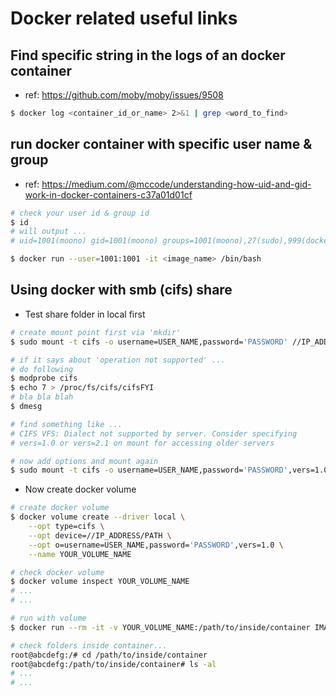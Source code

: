 # Docker related useful links

## Find specific string in the logs of an docker container
* ref: https://github.com/moby/moby/issues/9508
```bash
$ docker log <container_id_or_name> 2>&1 | grep <word_to_find>
```

## run docker container with specific user name & group
* ref: https://medium.com/@mccode/understanding-how-uid-and-gid-work-in-docker-containers-c37a01d01cf
```bash
# check your user id & group id
$ id
# will output ... 
# uid=1001(moono) gid=1001(moono) groups=1001(moono),27(sudo),999(docker)

$ docker run --user=1001:1001 -it <image_name> /bin/bash
```

## Using docker with smb (cifs) share
* Test share folder in local first
```bash
# create mount point first via 'mkdir'
$ sudo mount -t cifs -o username=USER_NAME,password='PASSWORD' //IP_ADDRESS/PATH /tmp/tempshare

# if it says about 'operation not supported' ...
# do following
$ modprobe cifs
$ echo 7 > /proc/fs/cifs/cifsFYI
# bla bla blah 
$ dmesg

# find something like ...
# CIFS VFS: Dialect not supported by server. Consider specifying
# vers=1.0 or vers=2.1 on mount for accessing older servers

# now add options and mount again
$ sudo mount -t cifs -o username=USER_NAME,password='PASSWORD',vers=1.0 //IP_ADDRESS/PATH /tmp/tempshare
```
* Now create docker volume
```bash
# create docker volume
$ docker volume create --driver local \
    --opt type=cifs \
    --opt device=//IP_ADDRESS/PATH \
    --opt o=username=USER_NAME,password='PASSWORD',vers=1.0 \
    --name YOUR_VOLUME_NAME

# check docker volume
$ docker volume inspect YOUR_VOLUME_NAME
# ...
# ...

# run with volume
$ docker run --rm -it -v YOUR_VOLUME_NAME:/path/to/inside/container IMAGE_NAME /bin/bash

# check folders inside container...
root@abcdefg:/# cd /path/to/inside/container
root@abcdefg:/path/to/inside/container# ls -al
# ...
# ...
```